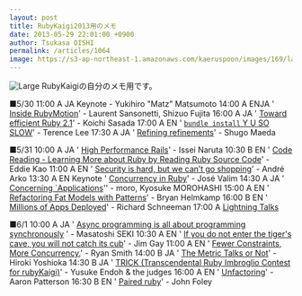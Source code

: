 ```yaml
---
layout: post
title: RubyKaigi2013用のメモ
date: 2013-05-29 22:01:00 +0900
author: Tsukasa OISHI
permalink: /articles/1064
image: https://s3-ap-northeast-1.amazonaws.com/kaeruspoon/images/169/large.JPG?1369832478
---
```


![Large](https://s3-ap-northeast-1.amazonaws.com/kaeruspoon/images/169/large.JPG?1369832478)
RubyKaigiの自分のメモ用です。

■5/30
11:00 A JA Keynote - Yukihiro "Matz" Matsumoto
14:00 A ENJA ' [Inside RubyMotion](http://rubykaigi.org/2013/talk/S22)' - Laurent Sansonetti, Shizuo Fujita
16:00 A JA ' [Toward efficient Ruby 2.1](http://rubykaigi.org/2013/talk/S73)' - Koichi Sasada
17:00 A EN ' [`bundle install` Y U SO SLOW](http://rubykaigi.org/2013/talk/S54)' - Terence Lee
17:30 A JA ' [Refining refinements](http://rubykaigi.org/2013/talk/S58)' - Shugo Maeda

■5/31
10:00 A JA ' [High Performance Rails](http://rubykaigi.org/2013/talk/S76)' - Issei Naruta
10:30 B EN ' [Code Reading - Learning More about Ruby by Reading Ruby Source Code](http://rubykaigi.org/2013/talk/S41)' - Eddie Kao
11:00 A EN ' [Security is hard, but we can’t go shopping](http://rubykaigi.org/2013/talk/S43)' - André Arko
13:30 A EN Keynote ' [Concurrency in Ruby](http://rubykaigi.org/2013/talk/S80)' - José Valim
14:30 A JA ' [Concerning `Applications](http://rubykaigi.org/2013/talk/S61)'' - moro, Kyosuke MOROHASHI
15:00 A EN ' [Refactoring Fat Models with Patterns](http://rubykaigi.org/2013/talk/S32)' - Bryan Helmkamp
16:00 B EN ' [Millions of Apps Deployed](http://rubykaigi.org/2013/talk/S17)' - Richard Schneeman
17:00 A  [Lightning Talks](http://rubykaigi.org/2013/lightning_talks)

■6/1
10:00 A JA ' [Async programming is all about programming synchronously](http://rubykaigi.org/2013/talk/S30) ' - Masatoshi SEKI
10:30 A EN ' [If you do not enter the tiger's cave, you will not catch its cub](http://rubykaigi.org/2013/talk/S21)' - Jim Gay
11:00 A EN ' [Fewer Constraints, More Concurrency.](http://rubykaigi.org/2013/talk/S06)' - Ryan Smith
14:00 B JA ' [The Metric Talks or Not](http://rubykaigi.org/2013/talk/S42)' - Hiroki Yoshioka
14:30 B JA ' [TRICK (Transcendental Ruby Imbroglio Contest for rubyKaigi)](http://rubykaigi.org/2013/talk/S53)' - Yusuke Endoh & the judges
16:00 A EN ' [Unfactoring](http://rubykaigi.org/2013/talk/S19)' - Aaron Patterson
16:30 B EN ' [Paired ruby](http://rubykaigi.org/2013/talk/S68)' - John Foley

